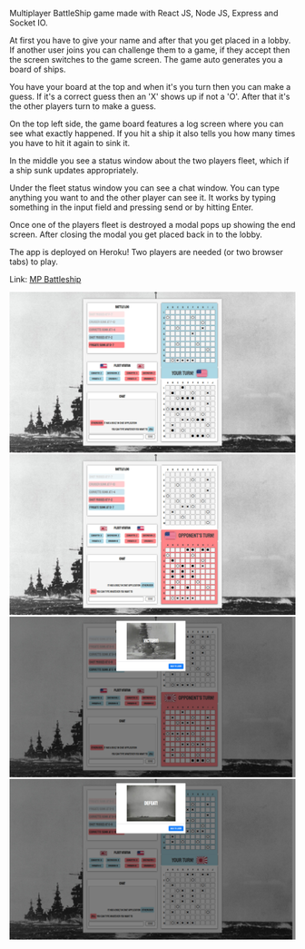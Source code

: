 Multiplayer BattleShip game made with React JS, Node JS, Express and Socket IO.

At first you have to give your name and after that you get placed in a lobby. If another user joins you can challenge them to a game, if they accept then the screen switches to the game screen. The game auto generates you a board of ships.

You have your board at the top and when it's you turn then you can make a guess. If it's a correct guess then an 'X' shows up if not a 'O'. After that it's the other players turn to make a guess. 

On the top left side, the game board features a log screen where you can see what exactly happened. If you hit a ship it also tells you how many times you have to hit it again to sink it. 

In the middle you see a status window about the two players fleet, which if a ship sunk updates appropriately. 

Under the fleet status window you can see a chat window. You can type anything you want to and the other player can see it. It works by typing something in the input field and pressing send or by hitting Enter.

Once one of the players fleet is destroyed a modal pops up showing the end screen. After closing the modal you get placed back in to the lobby.

The app is deployed on Heroku! Two players are needed (or two browser tabs) to play. 

Link: [MP Battleship](https://mp-battleship.herokuapp.com)

![App Preview](battleship.jpg)
![App Preview](battleship1.jpg)
![App Preview](battleship2.jpg)
![App Preview](battleship3.jpg)
